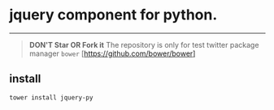 # jquery component for python.
---
> **DON'T Star OR Fork it** The repository is only for test twitter package manager `bower` [https://github.com/bower/bower]

## install 
`tower install jquery-py`
